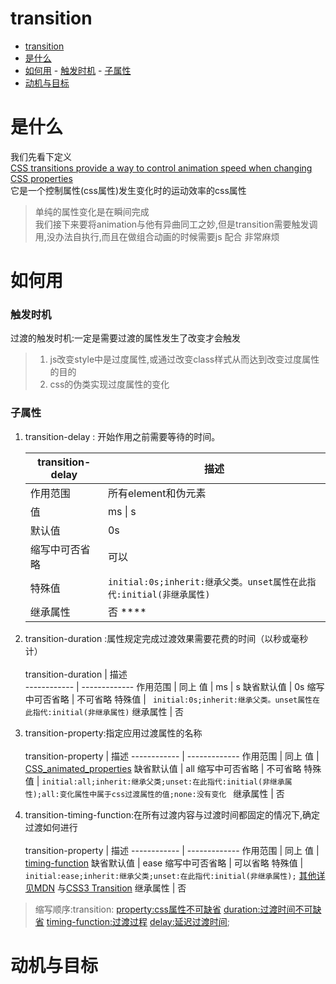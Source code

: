 # transition

- [transition](#transition)
- [是什么](#%E6%98%AF%E4%BB%80%E4%B9%88)
- [如何用](#%E5%A6%82%E4%BD%95%E7%94%A8)
        - [触发时机](#%E8%A7%A6%E5%8F%91%E6%97%B6%E6%9C%BA)
        - [子属性](#%E5%AD%90%E5%B1%9E%E6%80%A7)
- [动机与目标](#%E5%8A%A8%E6%9C%BA%E4%B8%8E%E7%9B%AE%E6%A0%87)

# 是什么  
我们先看下定义  
[CSS transitions provide a way to control animation speed when changing CSS properties](https://developer.mozilla.org/en-US/docs/Web/CSS/CSS_Transitions/Using_CSS_transitions)  
它是一个控制属性(css属性)发生变化时的运动效率的css属性
> 单纯的属性变化是在瞬间完成  
> 我们接下来要将animation与他有异曲同工之妙,但是transition需要触发调用,没办法自执行,而且在做组合动画的时候需要js 配合 非常麻烦

# 如何用  
### 触发时机
 过渡的触发时机:一定是需要过渡的属性发生了改变才会触发 
> 1) js改变style中是过度属性,或通过改变class样式从而达到改变过度属性的目的
> 2) css的伪类实现过度属性的变化

### 子属性
1. transition-delay : 开始作用之前需要等待的时间。<br>     
    
    transition-delay |  描述
    ------------ | -------------
    作用范围        | 所有element和伪元素
    值              | ms \| s 
    默认值          | 0s 
    缩写中可否省略  | 可以
    特殊值          | ``` initial:0s;inherit:继承父类。unset属性在此指代:initial(非继承属性) ```
    继承属性        | 否      ****

2. transition-duration :属性规定完成过渡效果需要花费的时间（以秒或毫秒计）<br>     
    transition-duration |  描述  
    ------------ | -------------
    作用范围        | 同上
    值              | ms \| s 
     缺省默认值          | 0s 
    缩写中可否省略  | 不可省略
    特殊值          | ``` initial:0s;inherit:继承父类。unset属性在此指代:initial(非继承属性)```
    继承属性        | 否    
3. transition-property:指定应用过渡属性的名称 <br>     
     transition-property |  描述
    ------------ | -------------
    作用范围        | 同上
    值              | [CSS_animated_properties](https://developer.mozilla.org/en-US/docs/Web/CSS/CSS_animated_properties)
    缺省默认值          | all 
    缩写中可否省略  | 不可省略
    特殊值          | ``` initial:all;inherit:继承父类;unset:在此指代:initial(非继承属性);all:变化属性中属于css过渡属性的值;none:没有变化  ```
    继承属性        | 否    
4. transition-timing-function:在所有过渡内容与过渡时间都固定的情况下,确定过渡如何进行 <br>     
     transition-property |  描述
    ------------ | -------------
    作用范围        | 同上
    值              | [timing-function](https://developer.mozilla.org/zh-CN/docs/Web/CSS/timing-function)
    缺省默认值      | ease 
    缩写中可否省略  | 可以省略
    特殊值          | ``` initial:ease;inherit:继承父类;unset:在此指代:initial(非继承属性);``` [其他详见MDN](https://developer.mozilla.org/zh-CN/docs/Web/CSS/transition-timing-function) 与[CSS3 Transition](https://www.w3cplus.com/content/css3-transition)
    继承属性        | 否  
> 缩写顺序:transition: <property:css属性不可缺省> <duration:过渡时间不可缺省> <timing-function:过渡过程> <delay:延迟过渡时间>;


# 动机与目标 
 




